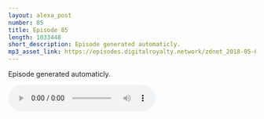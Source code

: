 ```yaml
---
layout: alexa_post
number: 85
title: Episode 85
length: 1033448
short_description: Episode generated automaticly.
mp3_asset_link: https://episodes.digitalroyalty.network/zdnet_2018-05-07_01-00-03.mp3
---
```


Episode generated automaticly.

<audio controls>
    <source src="{{ page.mp3_asset_link }}" type="audio/mpeg">
</audio>